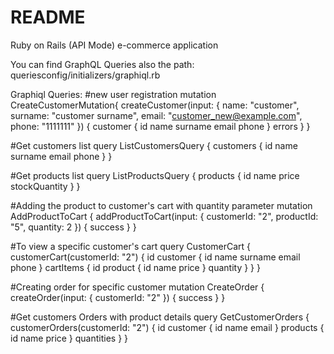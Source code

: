 # README

Ruby on Rails (API Mode) e-commerce application

You can find GraphQL Queries also the path: 
queriesconfig/initializers/graphiql.rb

Graphiql Queries:
#new user registration
mutation CreateCustomerMutation{
  createCustomer(input: {
    name: "customer",
    surname: "customer surname",
    email: "customer_new@example.com",
    phone: "1111111"
  }) {
    customer {
      id
      name
      surname
      email
      phone
    }
    errors
  }
}

#Get customers list
query ListCustomersQuery {
  customers {
    id
    name
    surname
    email
    phone
  }
}

#Get products list
query ListProductsQuery {
  products {
    id
    name
    price
    stockQuantity
  }
}

#Adding the product to customer's cart with quantity parameter
mutation AddProductToCart {
  addProductToCart(input: { customerId: "2", productId: "5", quantity: 2 }) {
    success
  }
}

#To view a specific customer's cart
query CustomerCart {
  customerCart(customerId: "2") {
    id
    customer {
      id
      name
      surname
      email
      phone
    }
    cartItems {
      id
      product {
        id
        name
        price
      }
      quantity
    }
  }
}

#Creating order for specific customer
mutation CreateOrder {
  createOrder(input: { customerId: "2" }) {
    success
  }
}

#Get customers Orders with product details
query GetCustomerOrders {
  customerOrders(customerId: "2") {
    id
    customer {
      id
      name
      email
    }
    products {
      id
      name
      price
    }
    quantities
  }
}
